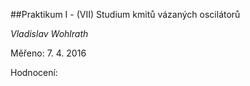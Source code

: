 ##Praktikum I - (VII) Studium kmitů vázaných oscilátorů

*Vladislav Wohlrath*

Měřeno: 7. 4. 2016

Hodnocení:
